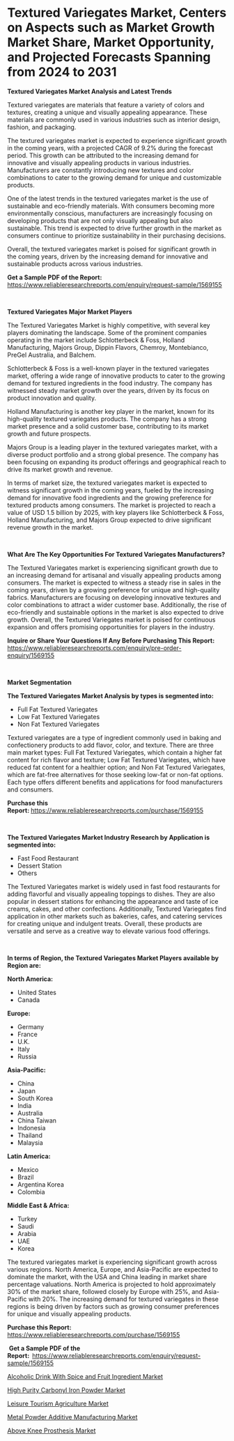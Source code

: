 <p><h1>Textured Variegates Market, Centers on Aspects such as Market Growth Market Share, Market Opportunity, and Projected Forecasts Spanning from 2024 to 2031</h1></p><p><strong>Textured Variegates Market Analysis and Latest Trends</strong></p>
<p><p>Textured variegates are materials that feature a variety of colors and textures, creating a unique and visually appealing appearance. These materials are commonly used in various industries such as interior design, fashion, and packaging.</p><p>The textured variegates market is expected to experience significant growth in the coming years, with a projected CAGR of 9.2% during the forecast period. This growth can be attributed to the increasing demand for innovative and visually appealing products in various industries. Manufacturers are constantly introducing new textures and color combinations to cater to the growing demand for unique and customizable products.</p><p>One of the latest trends in the textured variegates market is the use of sustainable and eco-friendly materials. With consumers becoming more environmentally conscious, manufacturers are increasingly focusing on developing products that are not only visually appealing but also sustainable. This trend is expected to drive further growth in the market as consumers continue to prioritize sustainability in their purchasing decisions.</p><p>Overall, the textured variegates market is poised for significant growth in the coming years, driven by the increasing demand for innovative and sustainable products across various industries.</p></p>
<p><strong>Get a Sample PDF of the Report:&nbsp;</strong> <a href="https://www.reliableresearchreports.com/enquiry/request-sample/1569155">https://www.reliableresearchreports.com/enquiry/request-sample/1569155</a></p>
<p>&nbsp;</p>
<p><strong>Textured Variegates Major Market Players</strong></p>
<p><p>The Textured Variegates Market is highly competitive, with several key players dominating the landscape. Some of the prominent companies operating in the market include Schlotterbeck & Foss, Holland Manufacturing, Majors Group, Dippin Flavors, Chemroy, Montebianco, PreGel Australia, and Balchem.</p><p>Schlotterbeck & Foss is a well-known player in the textured variegates market, offering a wide range of innovative products to cater to the growing demand for textured ingredients in the food industry. The company has witnessed steady market growth over the years, driven by its focus on product innovation and quality.</p><p>Holland Manufacturing is another key player in the market, known for its high-quality textured variegates products. The company has a strong market presence and a solid customer base, contributing to its market growth and future prospects.</p><p>Majors Group is a leading player in the textured variegates market, with a diverse product portfolio and a strong global presence. The company has been focusing on expanding its product offerings and geographical reach to drive its market growth and revenue.</p><p>In terms of market size, the textured variegates market is expected to witness significant growth in the coming years, fueled by the increasing demand for innovative food ingredients and the growing preference for textured products among consumers. The market is projected to reach a value of USD 1.5 billion by 2025, with key players like Schlotterbeck & Foss, Holland Manufacturing, and Majors Group expected to drive significant revenue growth in the market.</p></p>
<p>&nbsp;</p>
<p><strong>What Are The Key Opportunities For Textured Variegates Manufacturers?</strong></p>
<p><p>The Textured Variegates market is experiencing significant growth due to an increasing demand for artisanal and visually appealing products among consumers. The market is expected to witness a steady rise in sales in the coming years, driven by a growing preference for unique and high-quality fabrics. Manufacturers are focusing on developing innovative textures and color combinations to attract a wider customer base. Additionally, the rise of eco-friendly and sustainable options in the market is also expected to drive growth. Overall, the Textured Variegates market is poised for continuous expansion and offers promising opportunities for players in the industry.</p></p>
<p><strong>Inquire or Share Your Questions If Any Before Purchasing This Report:</strong> <a href="https://www.reliableresearchreports.com/enquiry/pre-order-enquiry/1569155">https://www.reliableresearchreports.com/enquiry/pre-order-enquiry/1569155</a></p>
<p>&nbsp;</p>
<p><strong>Market Segmentation</strong></p>
<p><strong>The Textured Variegates Market Analysis by types is segmented into:</strong></p>
<p><ul><li>Full Fat Textured Variegates</li><li>Low Fat Textured Variegates</li><li>Non Fat Textured Variegates</li></ul></p>
<p><p>Textured variegates are a type of ingredient commonly used in baking and confectionery products to add flavor, color, and texture. There are three main market types: Full Fat Textured Variegates, which contain a higher fat content for rich flavor and texture; Low Fat Textured Variegates, which have reduced fat content for a healthier option; and Non Fat Textured Variegates, which are fat-free alternatives for those seeking low-fat or non-fat options. Each type offers different benefits and applications for food manufacturers and consumers.</p></p>
<p><strong>Purchase this Report:&nbsp;</strong><a href="https://www.reliableresearchreports.com/purchase/1569155">https://www.reliableresearchreports.com/purchase/1569155</a></p>
<p>&nbsp;</p>
<p><strong>The Textured Variegates Market Industry Research by Application is segmented into:</strong></p>
<p><ul><li>Fast Food Restaurant</li><li>Dessert Station</li><li>Others</li></ul></p>
<p><p>The Textured Variegates market is widely used in fast food restaurants for adding flavorful and visually appealing toppings to dishes. They are also popular in dessert stations for enhancing the appearance and taste of ice creams, cakes, and other confections. Additionally, Textured Variegates find application in other markets such as bakeries, cafes, and catering services for creating unique and indulgent treats. Overall, these products are versatile and serve as a creative way to elevate various food offerings.</p></p>
<p>&nbsp;</p>
<p><strong>In terms of Region, the Textured Variegates Market Players available by Region are:</strong></p>
<p>
    <p> <strong> North America: </strong>
        <ul>
            <li>United States</li>
            <li>Canada</li>
        </ul>
        </p> 
    <p> <strong> Europe: </strong>
        <ul>
            <li>Germany</li>
            <li>France</li>
            <li>U.K.</li>
            <li>Italy</li>
            <li>Russia</li>
        </ul>
        </p> 
    <p> <strong> Asia-Pacific: </strong>
        <ul>
            <li>China</li>
            <li>Japan</li>
            <li>South Korea</li>
            <li>India</li>
            <li>Australia</li>
            <li>China Taiwan</li>
            <li>Indonesia</li>
            <li>Thailand</li>
            <li>Malaysia</li>
        </ul>
        </p> 
    <p> <strong> Latin America: </strong>
        <ul>
            <li>Mexico</li>
            <li>Brazil</li>
            <li>Argentina Korea</li>
            <li>Colombia</li>
        </ul>
        </p> 
    <p> <strong> Middle East & Africa: </strong>
        <ul>
            <li>Turkey</li>
            <li>Saudi</li>
            <li>Arabia</li>
            <li>UAE</li>
            <li>Korea</li>
        </ul>
    </p>
    </p>
<p><p>The textured variegates market is experiencing significant growth across various regions. North America, Europe, and Asia-Pacific are expected to dominate the market, with the USA and China leading in market share percentage valuations. North America is projected to hold approximately 30% of the market share, followed closely by Europe with 25%, and Asia-Pacific with 20%. The increasing demand for textured variegates in these regions is being driven by factors such as growing consumer preferences for unique and visually appealing products.</p></p>
<p><strong>Purchase this Report: </strong><a href="https://www.reliableresearchreports.com/purchase/1569155">https://www.reliableresearchreports.com/purchase/1569155</a></p>
<p>&nbsp;<strong>Get a Sample PDF of the Report:&nbsp;&nbsp;</strong><a href="https://www.reliableresearchreports.com/enquiry/request-sample/1569155">https://www.reliableresearchreports.com/enquiry/request-sample/1569155</a></p>
<p><strong></strong></p>
<p><p><a href="https://github.com/mancsybtousav/Market-Research-Report-List-1/blob/main/alcoholic-drink-with-spice-and-fruit-ingredient-market.md">Alcoholic Drink With Spice and Fruit Ingredient Market</a></p><p><a href="https://github.com/mancsybtousav/Market-Research-Report-List-1/blob/main/high-purity-carbonyl-iron-powder-market.md">High Purity Carbonyl Iron Powder Market</a></p><p><a href="https://github.com/josesg55/Market-Research-Report-List-1/blob/main/leisure-tourism-agriculture-market.md">Leisure Tourism Agriculture Market</a></p><p><a href="https://github.com/indrystar/Market-Research-Report-List-2/blob/main/metal-powder-additive-manufacturing-market.md">Metal Powder Additive Manufacturing Market</a></p><p><a href="https://github.com/AKSHATREPORTPRIME/Market-Research-Report-List-3/blob/main/above-knee-prosthesis-market.md">Above Knee Prosthesis Market</a></p></p>